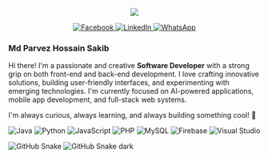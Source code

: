<p align="center">
  <img src="https://capsule-render.vercel.app/api?text=Welcome%20Everyone!🤖&desc=Let's%20Explore%20the%20World%20Together%20🌍&animation=fadeIn&type=waving&color=gradient&height=200&fontColor=ffffff&descAlign=50&descAlignY=70"/>
</p>

<p align="center">
  <a href="https://www.facebook.com/Mr.ParvezSakib" target="_blank">
    <img src="https://img.shields.io/badge/Facebook-1877F2?style=for-the-badge&logo=facebook&logoColor=white" alt="Facebook"/>
  </a>
  <a href="https://www.linkedin.com/in/parvezsakib/" target="_blank">
    <img src="https://img.shields.io/badge/LinkedIn-0A66C2?style=for-the-badge&logo=linkedin&logoColor=white" alt="LinkedIn"/>
  </a>
  <a href="https://wa.me/01791112777" target="_blank">
    <img src="https://img.shields.io/badge/WhatsApp-25D366?style=for-the-badge&logo=whatsapp&logoColor=white" alt="WhatsApp"/>
  </a>
</p>


### Md Parvez Hossain Sakib

Hi there! I'm a passionate and creative **Software Developer** with a strong grip on both front-end and back-end development. I love crafting innovative solutions, building user-friendly interfaces, and experimenting with emerging technologies. I'm currently focused on AI-powered applications, mobile app development, and full-stack web systems.

I'm always curious, always learning, and always building something cool! 🚀


<p align="center">
  <img src="https://img.shields.io/badge/Java-%23ED8B00?style=for-the-badge&logo=java&logoColor=white" alt="Java"/>
  <img src="https://img.shields.io/badge/Python-3670A0?style=for-the-badge&logo=python&logoColor=white" alt="Python"/>
  <img src="https://img.shields.io/badge/JavaScript-F7DF1E?style=for-the-badge&logo=javascript&logoColor=black" alt="JavaScript"/>
  <img src="https://img.shields.io/badge/PHP-777BB4?style=for-the-badge&logo=php&logoColor=white" alt="PHP"/>
  <img src="https://img.shields.io/badge/MySQL-005C84?style=for-the-badge&logo=mysql&logoColor=white" alt="MySQL"/>
  <img src="https://img.shields.io/badge/Firebase-ffca28?style=for-the-badge&logo=firebase&logoColor=black" alt="Firebase"/>
  <img src="https://img.shields.io/badge/Visual%20Studio-5C2D91?style=for-the-badge&logo=visual%20studio&logoColor=white" alt="Visual Studio"/>
</p>

![GitHub Snake](https://github.com/your-github-username/your-github-username/blob/output/github-contribution-grid-snake.svg)
![GitHub Snake dark](https://github.com/your-github-username/your-github-username/blob/output/github-contribution-grid-snake-dark.svg?palette=github-dark)



